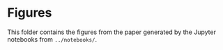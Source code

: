 # Figures
This folder contains the figures from the paper generated by the Jupyter notebooks from `../notebooks/`.